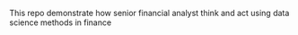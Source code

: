 This repo demonstrate how senior financial analyst think and act using data science methods in finance
